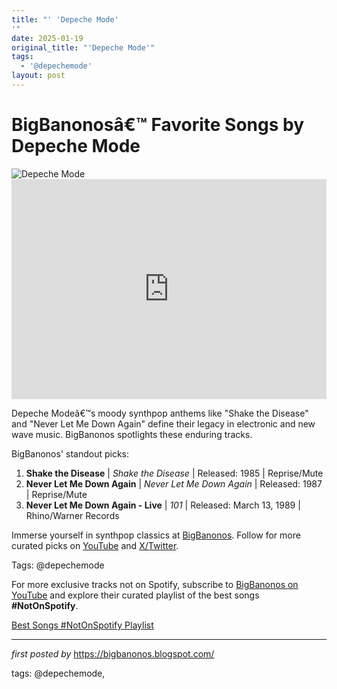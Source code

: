 ```yaml
---
title: "' 'Depeche Mode'
'"
date: 2025-01-19
original_title: "'Depeche Mode'"
tags:
  - '@depechemode'
layout: post
---
```

 <!-- Title of the Post -->
<h1 >BigBanonosâ€™ Favorite Songs by Depeche Mode</h1> <!-- Featured Image -->
<div > <img src="https://i.scdn.co/image/ab67616d0000b273948ef6fe82ba65a6259190c7" alt="Depeche Mode">
</div> <!-- Spotify Embed -->
<div > <iframe src="https://open.spotify.com/embed/playlist/7AL5cFxWDuLuxVBx6MMypJ?utm_source=generator" width="100%" height="352" frameBorder="0" allowfullscreen="" allow="autoplay; clipboard-write; encrypted-media; fullscreen; picture-in-picture" loading="lazy"></iframe>
</div> <!-- Introductory Text -->
<p >Depeche Modeâ€™s moody synthpop anthems like "Shake the Disease" and "Never Let Me Down Again" define their legacy in electronic and new wave music. BigBanonos spotlights these enduring tracks.</p> <!-- Song Highlights -->
<div > <p>BigBanonos' standout picks:</p> <ol> <li><strong>Shake the Disease</strong> | <em>Shake the Disease</em> | Released: 1985 | Reprise/Mute</li> <li><strong>Never Let Me Down Again</strong> | <em>Never Let Me Down Again</em> | Released: 1987 | Reprise/Mute</li> <li><strong>Never Let Me Down Again - Live</strong> | <em>101</em> | Released: March 13, 1989 | Rhino/Warner Records</li> </ol>
</div> <!-- Footer Links -->
<div > <p>Immerse yourself in synthpop classics at <a href="https://bigbanonos.blogspot.com/" target="_blank">BigBanonos</a>. Follow for more curated picks on <a href="https://www.youtube.com/@BigBanonos" target="_blank">YouTube</a> and <a href="https://x.com/bigbanonos" target="_blank">X/Twitter</a>.</p>
</div> <!-- Tags -->
<p >Tags: @depechemode</p>


<!--Subscribe and Playlist Links-->
<div>
    <p>For more exclusive tracks not on Spotify, subscribe to <a href="https://www.youtube.com/@BigBanonos" target="_blank">BigBanonos on YouTube</a> and explore their curated playlist of the best songs <strong>#NotOnSpotify</strong>.</p>
    <p><a href="https://www.youtube.com/playlist?list=PLtuNtuTatqI0kFahUCbtbfenC_ET5O_tr" target="_blank">Best Songs #NotOnSpotify Playlist<br /></a></p></div>

<hr />

<p><em>first posted by</em> <a href="https://bigbanonos.blogspot.com/" rel="noopener" target="_new">https://bigbanonos.blogspot.com/</a></p>

<p>tags: @depechemode,</p>
